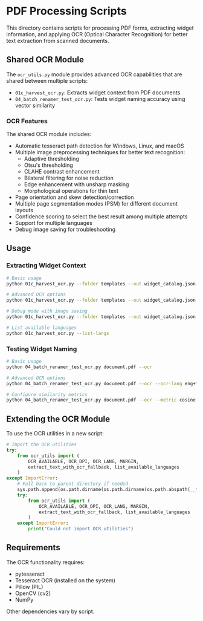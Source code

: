 # PDF Processing Scripts

This directory contains scripts for processing PDF forms, extracting widget information, and applying OCR (Optical Character Recognition) for better text extraction from scanned documents.

## Shared OCR Module

The `ocr_utils.py` module provides advanced OCR capabilities that are shared between multiple scripts:

- `01c_harvest_ocr.py`: Extracts widget context from PDF documents
- `04_batch_renamer_test_ocr.py`: Tests widget naming accuracy using vector similarity

### OCR Features

The shared OCR module includes:

- Automatic tesseract path detection for Windows, Linux, and macOS
- Multiple image preprocessing techniques for better text recognition:
  - Adaptive thresholding
  - Otsu's thresholding
  - CLAHE contrast enhancement
  - Bilateral filtering for noise reduction
  - Edge enhancement with unsharp masking
  - Morphological operations for thin text
- Page orientation and skew detection/correction
- Multiple page segmentation modes (PSM) for different document layouts
- Confidence scoring to select the best result among multiple attempts
- Support for multiple languages
- Debug image saving for troubleshooting

## Usage

### Extracting Widget Context

```bash
# Basic usage
python 01c_harvest_ocr.py --folder templates --out widget_catalog.json --ocr

# Advanced OCR options
python 01c_harvest_ocr.py --folder templates --out widget_catalog.json --ocr --ocr-dpi 450 --ocr-lang eng+fra

# Debug mode with image saving
python 01c_harvest_ocr.py --folder templates --out widget_catalog.json --ocr --save-debug-images

# List available languages
python 01c_harvest_ocr.py --list-langs
```

### Testing Widget Naming

```bash
# Basic usage
python 04_batch_renamer_test_ocr.py document.pdf --ocr

# Advanced OCR options
python 04_batch_renamer_test_ocr.py document.pdf --ocr --ocr-lang eng+fra --save-debug-images

# Configure similarity metrics
python 04_batch_renamer_test_ocr.py document.pdf --ocr --metric cosine --threshold 0.7
```

## Extending the OCR Module

To use the OCR utilities in a new script:

```python
# Import the OCR utilities
try:
    from ocr_utils import (
        OCR_AVAILABLE, OCR_DPI, OCR_LANG, MARGIN,
        extract_text_with_ocr_fallback, list_available_languages
    )
except ImportError:
    # Fall back to parent directory if needed
    sys.path.append(os.path.dirname(os.path.dirname(os.path.abspath(__file__))))
    try:
        from ocr_utils import (
            OCR_AVAILABLE, OCR_DPI, OCR_LANG, MARGIN,
            extract_text_with_ocr_fallback, list_available_languages
        )
    except ImportError:
        print("Could not import OCR utilities")
```

## Requirements

The OCR functionality requires:

- pytesseract
- Tesseract OCR (installed on the system)
- Pillow (PIL)
- OpenCV (cv2)
- NumPy

Other dependencies vary by script. 
